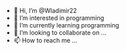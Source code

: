 - 👋 Hi, I’m @Wladimir22
- 👀 I’m interested in programming
- 🌱 I’m currently learning programming
- 💞️ I’m looking to collaborate on ...
- 📫 How to reach me ...

<!---
Wladimir22/Wladimir22 is a ✨ special ✨ repository because its `README.md` (this file) appears on your GitHub profile.
You can click the Preview link to take a look at your changes.
--->
